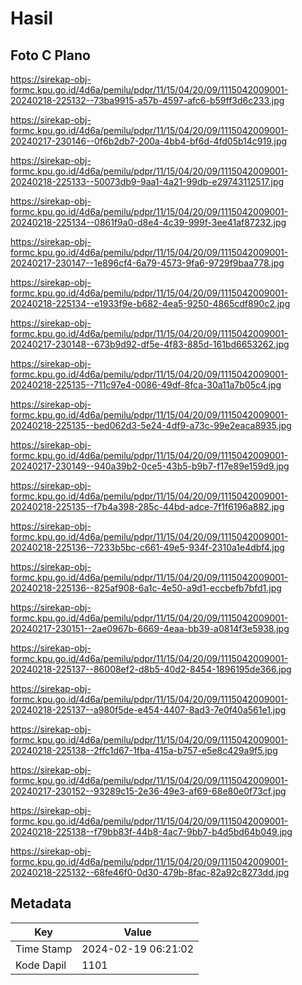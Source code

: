 # Hasil

## Foto C Plano

https://sirekap-obj-formc.kpu.go.id/4d6a/pemilu/pdpr/11/15/04/20/09/1115042009001-20240218-225132--73ba9915-a57b-4597-afc6-b59ff3d6c233.jpg

https://sirekap-obj-formc.kpu.go.id/4d6a/pemilu/pdpr/11/15/04/20/09/1115042009001-20240217-230146--0f6b2db7-200a-4bb4-bf6d-4fd05b14c919.jpg

https://sirekap-obj-formc.kpu.go.id/4d6a/pemilu/pdpr/11/15/04/20/09/1115042009001-20240218-225133--50073db9-9aa1-4a21-99db-e29743112517.jpg

https://sirekap-obj-formc.kpu.go.id/4d6a/pemilu/pdpr/11/15/04/20/09/1115042009001-20240218-225134--0861f9a0-d8e4-4c39-999f-3ee41af87232.jpg

https://sirekap-obj-formc.kpu.go.id/4d6a/pemilu/pdpr/11/15/04/20/09/1115042009001-20240217-230147--1e896cf4-6a79-4573-9fa6-9729f9baa778.jpg

https://sirekap-obj-formc.kpu.go.id/4d6a/pemilu/pdpr/11/15/04/20/09/1115042009001-20240218-225134--e1933f9e-b682-4ea5-9250-4865cdf890c2.jpg

https://sirekap-obj-formc.kpu.go.id/4d6a/pemilu/pdpr/11/15/04/20/09/1115042009001-20240217-230148--673b9d92-df5e-4f83-885d-161bd6653262.jpg

https://sirekap-obj-formc.kpu.go.id/4d6a/pemilu/pdpr/11/15/04/20/09/1115042009001-20240218-225135--711c97e4-0086-49df-8fca-30a11a7b05c4.jpg

https://sirekap-obj-formc.kpu.go.id/4d6a/pemilu/pdpr/11/15/04/20/09/1115042009001-20240218-225135--bed062d3-5e24-4df9-a73c-99e2eaca8935.jpg

https://sirekap-obj-formc.kpu.go.id/4d6a/pemilu/pdpr/11/15/04/20/09/1115042009001-20240217-230149--940a39b2-0ce5-43b5-b9b7-f17e89e159d9.jpg

https://sirekap-obj-formc.kpu.go.id/4d6a/pemilu/pdpr/11/15/04/20/09/1115042009001-20240218-225135--f7b4a398-285c-44bd-adce-7f1f6196a882.jpg

https://sirekap-obj-formc.kpu.go.id/4d6a/pemilu/pdpr/11/15/04/20/09/1115042009001-20240218-225136--7233b5bc-c661-49e5-934f-2310a1e4dbf4.jpg

https://sirekap-obj-formc.kpu.go.id/4d6a/pemilu/pdpr/11/15/04/20/09/1115042009001-20240218-225136--825af908-6a1c-4e50-a9d1-eccbefb7bfd1.jpg

https://sirekap-obj-formc.kpu.go.id/4d6a/pemilu/pdpr/11/15/04/20/09/1115042009001-20240217-230151--2ae0967b-6669-4eaa-bb39-a0814f3e5938.jpg

https://sirekap-obj-formc.kpu.go.id/4d6a/pemilu/pdpr/11/15/04/20/09/1115042009001-20240218-225137--86008ef2-d8b5-40d2-8454-1896195de366.jpg

https://sirekap-obj-formc.kpu.go.id/4d6a/pemilu/pdpr/11/15/04/20/09/1115042009001-20240218-225137--a980f5de-e454-4407-8ad3-7e0f40a561e1.jpg

https://sirekap-obj-formc.kpu.go.id/4d6a/pemilu/pdpr/11/15/04/20/09/1115042009001-20240218-225138--2ffc1d67-1fba-415a-b757-e5e8c429a9f5.jpg

https://sirekap-obj-formc.kpu.go.id/4d6a/pemilu/pdpr/11/15/04/20/09/1115042009001-20240217-230152--93289c15-2e36-49e3-af69-68e80e0f73cf.jpg

https://sirekap-obj-formc.kpu.go.id/4d6a/pemilu/pdpr/11/15/04/20/09/1115042009001-20240218-225138--f79bb83f-44b8-4ac7-9bb7-b4d5bd64b049.jpg

https://sirekap-obj-formc.kpu.go.id/4d6a/pemilu/pdpr/11/15/04/20/09/1115042009001-20240218-225132--68fe46f0-0d30-479b-8fac-82a92c8273dd.jpg


## Metadata

| Key        | Value               |
| ---------- | ------------------- |
| Time Stamp | 2024-02-19 06:21:02 |
| Kode Dapil | 1101                |



